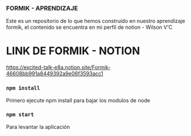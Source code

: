 ### FORMIK - APRENDIZAJE 

Este es un repositorio de lo que hemos construido en nuestro aprendizaje formik, el contenido 
se encuentra en mi perfil de notion - Wilson V'C

# LINK DE FORMIK - NOTION

https://excited-talk-e8a.notion.site/Formik-46608bb991a8449392a9e06f3593acc1


### `npm install`

Primero ejecute npm install para bajar los modulos de node

### `npm start`

Para levantar la aplicación
